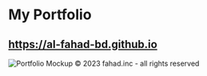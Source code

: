 # My Portfolio
## https://al-fahad-bd.github.io

![Portfolio Mockup](https://github.com/al-fahad-bd/al-fahad-bd.github.io/assets/52467937/9789e931-0225-41e5-85f5-aa628b8ddc2f)
© 2023 fahad.inc - all rights reserved
